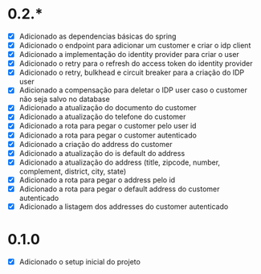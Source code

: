 # 0.2.*
- [X] Adicionado as dependencias básicas do spring
- [X] Adicionado o endpoint para adicionar um customer e criar o idp client
- [X] Adicionado a implementação do identity provider para criar o user
- [X] Adicionado o retry para o refresh do access token do identity provider
- [X] Adicionado o retry, bulkhead e circuit breaker para a criação do IDP user
- [x] Adicionado a compensação para deletar o IDP user caso o customer não seja salvo no database
- [X] Adicionado a atualização do documento do customer
- [X] Adicionado a atualização do telefone do customer
- [X] Adicionado a rota para pegar o customer pelo user id
- [X] Adicionado a rota para pegar o customer autenticado
- [X] Adicionado a criação do address do customer
- [X] Adicionado a atualização do is default do address
- [X] Adicionado a atualização do address (title, zipcode, number, complement, district, city, state)
- [X] Adicionado a rota para pegar o address pelo id
- [X] Adicionado a rota para pegar o default address do customer autenticado
- [X] Adicionado a listagem dos addresses do customer autenticado

# 0.1.0
- [X] Adicionado o setup inicial do projeto